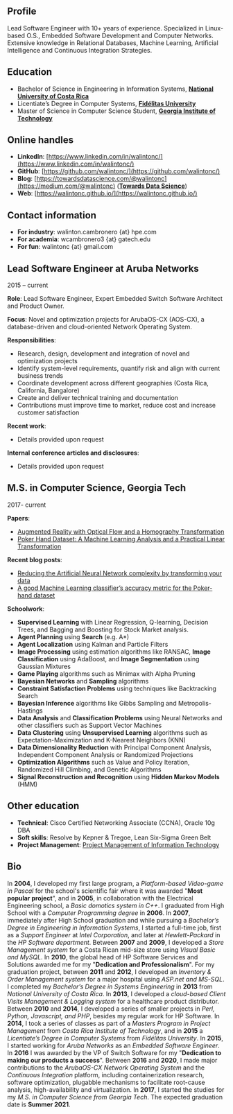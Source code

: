 ## Profile
Lead Software Engineer with 10+ years of experience. Specialized in Linux-based O.S., Embedded Software Development and Computer Networks. Extensive knowledge in Relational Databases, Machine Learning, Artificial Intelligence and Continuous Integration Strategies.

## Education
- Bachelor of Science in Engineering in Information Systems, [**National University of Costa Rica**](https://en.wikipedia.org/wiki/National_University_of_Costa_Rica)
- Licentiate’s Degree in Computer Systems, [**Fidélitas University**](https://ufidelitas.ac.cr/office-of-global-strategies/)
- Master of Science in Computer Science Student, [**Georgia Institute of Technology**](https://www.cc.gatech.edu/future/masters/mscs)

## Online handles
- **LinkedIn**: [https://www.linkedin.com/in/walintonc/](https://www.linkedin.com/in/walintonc/)
- **GitHub**: [https://github.com/walintonc/](https://github.com/walintonc/)
- **Blog**: [https://towardsdatascience.com/@walintonc](https://medium.com/@walintonc) (**[Towards Data Science](https://towardsdatascience.com/)**)
- **Web**: [https://walintonc.github.io/](https://walintonc.github.io/)

## Contact information
- **For industry**: walinton.cambronero {at} hpe.com
- **For academia**: wcambronero3 {at} gatech.edu
- **For fun**:      walintonc {at} gmail.com

## Lead Software Engineer at Aruba Networks
2015 – current

**Role**: Lead Software Engineer, Expert Embedded Switch Software Architect and Product Owner.

**Focus**: Novel and optimization projects for ArubaOS-CX (AOS-CX), a database-driven and cloud-oriented Network Operating System.

**Responsibilities**:
- Research, design, development and integration of novel and optimization projects
- Identify system-level requirements, quantify risk and align with current business trends
- Coordinate development across different geographies (Costa Rica, California, Bangalore)
- Create and deliver technical training and documentation
- Contributions must improve time to market, reduce cost and increase customer satisfaction

**Recent work**:
- Details provided upon request

**Internal conference articles and disclosures**:
- Details provided upon request

## M.S. in Computer Science, Georgia Tech
2017- current

**Papers**:
- [Augmented Reality with Optical Flow and a Homography Transformation][paper-cv-augmented-reality]
- [Poker Hand Dataset: A Machine Learning Analysis and a Practical Linear Transformation][paper-ml-poker-hand]

**Recent blog posts**:
- [Reducing the Artificial Neural Network complexity by transforming your data][blog-ml-pokerhand-transformation]
- [A good Machine Learning classifier’s accuracy metric for the Poker-hand dataset][blog-ml-pokerhand-metric]

**Schoolwork**:
- **Supervised Learning** with Linear Regression, Q-learning, Decision Trees, and Bagging and Boosting for Stock Market analysis.
- **Agent Planning** using **Search** (e.g. A*)
- **Agent Localization** using Kalman and Particle Filters
- **Image Processing** using estimation algorithms like RANSAC, **Image Classification** using AdaBoost, and **Image Segmentation** using Gaussian Mixtures
- **Game Playing** algorithms such as Minimax with Alpha Pruning
- **Bayesian Networks** and **Sampling** algorithms
- **Constraint Satisfaction Problems** using techniques like Backtracking Search
- **Bayesian Inference** algorithms like Gibbs Sampling and Metropolis-Hastings
- **Data Analysis** and **Classification Problems** using Neural Networks and other classifiers such as Support Vector Machines
- **Data Clustering** using **Unsupervised Learning** algorithms such as Expectation-Maximization and K-Nearest Neighbors (KNN)
- **Data Dimensionality Reduction** with Principal Component Analysis, Independent Component Analysis or Randomized Projections
- **Optimization Algorithms** such as Value and Policy Iteration, Randomized Hill Climbing, and Genetic Algorithms
- **Signal Reconstruction and Recognition** using **Hidden Markov Models** (HMM)

## Other education
- **Technical**: Cisco Certified Networking Associate (CCNA), Oracle 10g DBA
- **Soft skills**: Resolve by Kepner & Tregoe, Lean Six-Sigma Green Belt
- **Project Management**: [Project Management of Information Technology](https://www.tec.ac.cr/programas-academicos/maestria-gerencia-proyectos)

## Bio
In **2004**, I developed my first large program, a *Platform-based Video-game in Pascal* for the school's scientific fair where it was awarded  "**Most popular project**", and in **2005**, in collaboration with the Electrical Engineering school, a *Basic domotics system in C++*. I graduated from High School with a *Computer Programming degree* in **2006**. In **2007**, immediately after High School graduation and while pursuing a *Bachelor’s Degree in Engineering in Information Systems*, I started a full-time job, first as a *Support Engineer* at *Intel Corporation*, and later at *Hewlett-Packard* in the *HP Software department*. Between **2007** and **2009**, I developed a *Store Management system* for a Costa Rican mid-size store using *Visual Basic and MySQL*. In **2010**, the global head of HP Software Services and Solutions awarded me for my "**Dedication and Professionalism**". For my graduation project, between **2011** and **2012**, I developed an *Inventory & Order Management system* for a major hospital using *ASP.net and MS-SQL*. I completed my *Bachelor’s Degree in Systems Engineering* in **2013** from *National University of Costa Rica*.  In **2013**, I developed a *cloud-based Client Visits Management & Logging system* for a healthcare product distributor. Between **2010** and **2014**, I developed a series of smaller projects in *Perl, Python, Javascript, and PHP*, besides my regular work for HP Software. In **2014**, I took a series of classes as part of a *Masters Program in Project Management* from *Costa Rica Institute of Technology*, and in **2015** a *Licentiate’s Degree in Computer Systems* from *Fidélitas University*. In **2015**, I started working for *Aruba Networks* as an *Embedded Software Engineer*. In **2016** I was awarded by the VP of Switch Software for my "**Dedication to making our products a success**". Between **2016** and **2020**, I made major contributions to the *ArubaOS-CX Network Operating System* and the *Continuous Integration* platform, including containerization research, software optimization, plugabble mechanisms to facilitate root-cause analysis, high-availability and virtualization. In **2017**, I started the studies for my *M.S. in Computer Science from Georgia Tech*. The expected graduation date is **Summer 2021**.

<!-- Links -->

[paper-ml-poker-hand]: papers/ml_pokerhand.pdf
[paper-cv-augmented-reality]: papers/cv_augmented_reality.pdf
[blog-ml-pokerhand-metric]: https://towardsdatascience.com/a-good-machine-learning-classifiers-accuracy-metric-for-the-poker-hand-dataset-44cc3456b66d
[blog-ml-pokerhand-transformation]: https://towardsdatascience.com/reducing-the-artificial-neural-network-complexity-by-transforming-your-data-37ff50d94562
